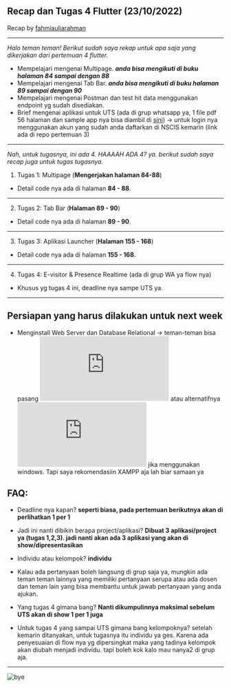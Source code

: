 ## Recap dan Tugas 4 Flutter (23/10/2022)

Recap by [fahmiauliarahman](https://github.com/fahmiauliarahman)

---

_Halo teman teman! Berikut sudah saya rekap untuk apa saja yang dikerjakan dari pertemuan 4 flutter._

- Mempelajari mengenai Multipage. **_anda bisa mengikuti di buku halaman 84 sampai dengan 88_**
- Mempelajari mengenai Tab Bar. **_anda bisa mengikuti di buku halaman 89 sampai dengan 90_**
- Mempelajari mengenai Postman dan test hit data menggunakan endpoint yg sudah disediakan.
- Brief mengenai aplikasi untuk UTS (ada di grup whatsapp ya, 1 file pdf 56 halaman dan sample app nya bisa diambil di [sini](https://drive.google.com/file/d/1B_q0uuWZ1ASH0S6U2OEH_D4hQevyRg5o/view?usp=sharing)) -> untuk login nya menggunakan akun yang sudah anda daftarkan di NSCIS kemarin (link ada di repo pertemuan 3)

---

_Nah, untuk tugasnya, ini ada 4. HAAAAH ADA 4? ya. berikut sudah saya recap juga untuk tugas tugasnya._

1. Tugas 1: Multipage (**Mengerjakan halaman 84-88**)

- Detail code nya ada di halaman **84 - 88**.

---

2. Tugas 2: Tab Bar (**Halaman 89 - 90**)

- Detail code nya ada di halaman **89 - 90**.

---

3. Tugas 3: Aplikasi Launcher (**Halaman 155 - 168**)

- Detail code nya ada di halaman **155 - 168**.

---

4. Tugas 4: E-visitor & Presence Realtime (ada di grup WA ya flow nya)

- Khusus yg tugas 4 ini, deadline nya sampe UTS ya.

---

## Persiapan yang harus dilakukan untuk next week

- Menginstall Web Server dan Database Relational -> teman-teman bisa pasang ![XAMPP](https://www.apachefriends.org/download.html) atau alternatifnya ![Laragon](https://laragon.org/download/index.html) jika menggunakan windows. Tapi saya rekomendasiin XAMPP aja lah biar samaan ya

## FAQ:

- Deadline nya kapan? **seperti biasa, pada pertemuan berikutnya akan di perlihatkan 1 per 1**
- Jadi ini nanti dibikin berapa project/aplikasi? **Dibuat 3 aplikasi/project ya (tugas 1,2,3). jadi nanti akan ada 3 aplikasi yang akan di show/dipresentasikan**
- Individu atau kelompok? **individu**
- Kalau ada pertanyaan boleh langsung di grup saja ya, mungkin ada teman teman lainnya yang memiliki pertanyaan serupa atau ada dosen dan teman lain yang bisa membantu untuk jawab pertanyaan yang anda ajukan.

- Yang tugas 4 gimana bang? **Nanti dikumpulinnya maksimal sebelum UTS akan di show 1 per 1 juga**
- Untuk tugas 4 yang sampai UTS gimana bang kelompoknya? setelah kemarin ditanyakan, untuk tugasnya itu individu ya ges. Karena ada penyesuaian di flow nya yg dipersingkat maka yang tadinya kelompok akan diubah menjadi individu. tapi boleh kok kalo mau nanya2 di grup aja.

---

![bye](https://media.tenor.com/wJ1f-nu2nggAAAAi/wave-bye.gif)
